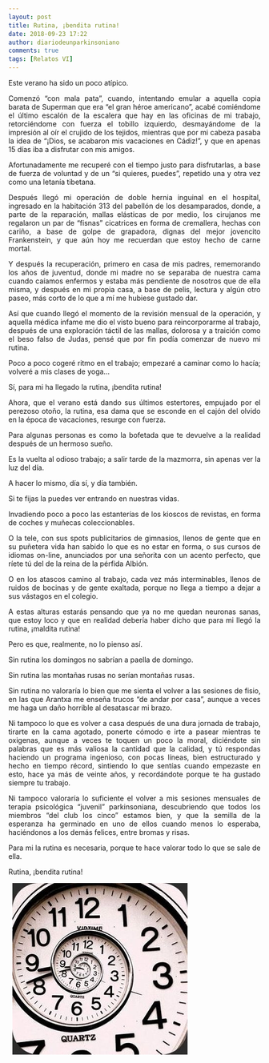 ```yaml
---
layout: post
title: Rutina, ¡bendita rutina!
date: 2018-09-23 17:22
author: diariodeunparkinsoniano
comments: true
tags: [Relatos VI]
---
```

<p style="text-align:justify;">Este verano ha sido un poco atípico.</p>
<p style="text-align:justify;">Comenzó “con mala pata”, cuando, intentando emular a aquella copia barata de Superman que era “el gran héroe americano”, acabé comiéndome el último escalón de la escalera que hay en las oficinas de mi trabajo, retorciéndome con fuerza el tobillo izquierdo, desmayándome de la impresión al oír el crujido de los tejidos, mientras que por mi cabeza pasaba la idea de “¡Dios, se acabaron mis vacaciones en Cádiz!”, y que en apenas 15 días iba a disfrutar con mis amigos.</p>
<p style="text-align:justify;">Afortunadamente me recuperé con el tiempo justo para disfrutarlas, a base de fuerza de voluntad y de un “si quieres, puedes”, repetido una y otra vez como una letanía tibetana.</p>
<p style="text-align:justify;">Después llegó mi operación de doble hernia inguinal en el hospital, ingresado en la habitación 313 del pabellón de los desamparados, donde, a parte de la reparación, mallas elásticas de por medio, los cirujanos me regalaron un par de “fisnas” cicatrices en forma de cremallera, hechas con cariño, a base de golpe de grapadora, dignas del mejor jovencito Frankenstein, y que aún hoy me recuerdan que estoy hecho de carne mortal.</p>
<p style="text-align:justify;">Y después la recuperación, primero en casa de mis padres, rememorando los años de juventud, donde mi madre no se separaba de nuestra cama cuando caíamos enfermos y estaba más pendiente de nosotros que de ella misma, y después en mi propia casa, a base de pelis, lectura y algún otro paseo, más corto de lo que a mí me hubiese gustado dar.</p>
<p style="text-align:justify;">Así que cuando llegó el momento de la revisión mensual de la operación, y aquella médica infame me dio el visto bueno para reincorporarme al trabajo, después de una exploración táctil de las mallas, dolorosa y a traición como el beso falso de Judas, pensé que por fin podía comenzar de nuevo mi rutina.</p>
<p style="text-align:justify;">Poco a poco cogeré ritmo en el trabajo; empezaré a caminar como lo hacía; volveré a mis clases de yoga…</p>
<p style="text-align:justify;">Sí, para mi ha llegado la rutina, ¡bendita rutina!</p>
<p style="text-align:justify;">Ahora, que el verano está dando sus últimos estertores, empujado por el perezoso otoño, la rutina, esa dama que se esconde en el cajón del olvido en la época de vacaciones, resurge con fuerza.</p>
<p style="text-align:justify;">Para algunas personas es como la bofetada que te devuelve a la realidad después de un hermoso sueño.</p>
<p style="text-align:justify;">Es la vuelta al odioso trabajo; a salir tarde de la mazmorra, sin apenas ver la luz del día.</p>
<p style="text-align:justify;">A hacer lo mismo, día sí, y día también.</p>
<p style="text-align:justify;">Si te fijas la puedes ver entrando en nuestras vidas.</p>
<p style="text-align:justify;">Invadiendo poco a poco las estanterías de los kioscos de revistas, en forma de coches y muñecas coleccionables.</p>
<p style="text-align:justify;">O la tele, con sus spots publicitarios de gimnasios, llenos de gente que en su puñetera vida han sabido lo que es no estar en forma, o sus cursos de idiomas on-line, anunciados por una señorita con un acento perfecto, que ríete tú del de la reina de la pérfida Albión.</p>
<p style="text-align:justify;">O en los atascos camino al trabajo, cada vez más interminables, llenos de ruidos de bocinas y de gente exaltada, porque no llega a tiempo a dejar a sus vástagos en el colegio.</p>
<p style="text-align:justify;">A estas alturas estarás pensando que ya no me quedan neuronas sanas, que estoy loco y que en realidad debería haber dicho que para mi llegó la rutina, ¡maldita rutina!</p>
<p style="text-align:justify;">Pero es que, realmente, no lo pienso así.</p>
<p style="text-align:justify;">Sin rutina los domingos no sabrían a paella de domingo.</p>
<p style="text-align:justify;">Sin rutina las montañas rusas no serían montañas rusas.</p>
<p style="text-align:justify;">Sin rutina no valoraría lo bien que me sienta el volver a las sesiones de fisio, en las que Arantxa me enseña trucos “de andar por casa”, aunque a veces me haga un daño horrible al desatascar mi brazo.</p>
<p style="text-align:justify;">Ni tampoco lo que es volver a casa después de una dura jornada de trabajo, tirarte en la cama agotado, ponerte cómodo e irte a pasear mientras te oxigenas, aunque a veces te toquen un poco la moral, diciéndote sin palabras que es más valiosa la cantidad que la calidad, y tú respondas haciendo un programa ingenioso, con pocas líneas, bien estructurado y hecho en tiempo récord, sintiendo lo que sentías cuando empezaste en esto, hace ya más de veinte años, y recordándote porque te ha gustado siempre tu trabajo.</p>
<p style="text-align:justify;">Ni tampoco valoraría lo suficiente el volver a mis sesiones mensuales de terapia psicológica “juvenil” parkinsoniana, descubriendo que todos los miembros “del club los cinco” estamos bien, y que la semilla de la esperanza ha germinado en uno de ellos cuando menos lo esperaba, haciéndonos a los demás felices, entre bromas y risas.</p>
<p style="text-align:justify;">Para mi la rutina es necesaria, porque te hace valorar todo lo que se sale de ella.</p>
<p style="text-align:justify;">Rutina, ¡bendita rutina!</p>
&nbsp;

<img class="img-fluid"  clasXs=" size-full wp-image-715 aligncenter" src="/assets/images/2018/09/rutina.jpeg" alt="rutina" width="350" height="343" />
